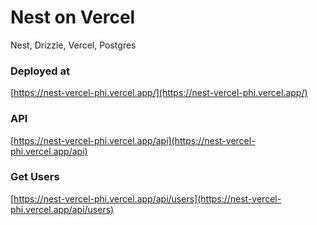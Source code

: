# Nest on Vercel
Nest, Drizzle, Vercel, Postgres

### Deployed at 
[https://nest-vercel-phi.vercel.app/](https://nest-vercel-phi.vercel.app/)

### API 

[https://nest-vercel-phi.vercel.app/api](https://nest-vercel-phi.vercel.app/api)

### Get Users
[https://nest-vercel-phi.vercel.app/api/users](https://nest-vercel-phi.vercel.app/api/users)